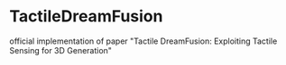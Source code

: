 # TactileDreamFusion
official implementation of paper "Tactile DreamFusion: Exploiting Tactile Sensing for 3D Generation"
